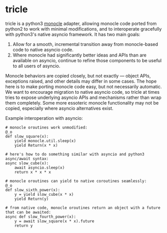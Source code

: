 # tricle

tricle is a python3 [monocle](http://github.com/saucelabs/monocle)
adapter, allowing monocle code ported from python2 to work with
minimal modifications, and to interoperate gracefully with python3's
native asyncio framework. It has two main goals:

1) Allow for a smooth, incremental transition away from monocle-based
code to native asyncio code.
2) Where monocle had significantly better ideas and APIs than are
available on asyncio, continue to refine those components to be useful
to all users of asyncio.

Monocle behaviors are copied closely, but not exactly — object APIs,
exceptions raised, and other details may differ in some cases. The
hope here is to make porting monocle code easy, but not necessarily
automatic. We want to encourage migration to native asyncio code, so
tricle at times tries to expose underlying asyncio APIs and mechanisms
rather than wrap them completely.  Some more essoteric monocle
functionality may not be copied, especially where asyncio alternatives
exist.

Example interoperation with asyncio:

    # monocle oroutines work unmodified:
    @_o
    def slow_square(x):
        yield monocle.util.sleep(x)
        yield Return(x * x)

    # here's how to do something similar with asyncio and python3 async/await syntax:
    async slow_cube(x):
        await asyncio.sleep(x)
        return x * x * x
        
    # monocle oroutines can yield to native coroutines seamlessly:
    @_o
    def slow_sixth_power(x):
        y = yield slow_cube(x * x)
        yield Return(y)
        
    # from native code, monocle oroutines return an object with a future that can be awaited:
    async def slow_fourth_power(x):
        y = await slow_square(x * x).future
        return y

